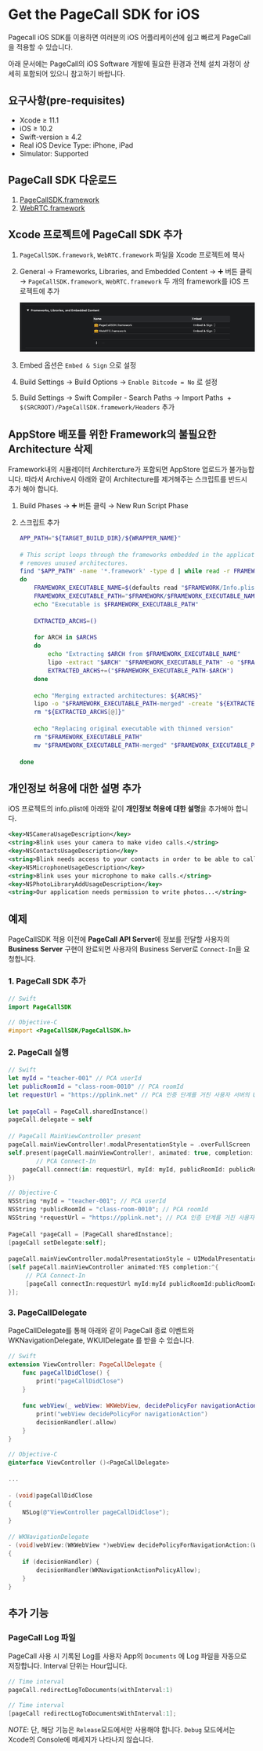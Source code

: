 # Get the PageCall SDK for iOS

Pagecall iOS SDK를 이용하면 여러분의 iOS 어플리케이션에 쉽고 빠르게 PageCall을 적용할 수 있습니다. 

아래 문서에는 PageCall의 iOS Software 개발에 필요한 환경과 전체 설치 과정이 상세히 포함되어 있으니 참고하기 바랍니다.

  

## 요구사항(pre-requisites)

- Xcode ≥ 11.1
- iOS ≥ 10.2
- Swift-version ≥ 4.2
- Real iOS Device Type: iPhone, iPad
- Simulator:  Supported

## PageCall SDK 다운로드

1. [PageCallSDK.framework](https://github.com/pplink/pagecall-ios-example/tree/master/sample-swift/Frameworks/PageCallSDK)
2. [WebRTC.framework](https://github.com/pplink/pagecall-ios-example/tree/master/sample-swift/Frameworks/WebRTC)

## Xcode 프로젝트에 PageCall SDK 추가

1. `PageCallSDK.framework`, `WebRTC.framework` 파일을 Xcode 프로젝트에 복사
2. General → Frameworks, Libraries, and Embedded Content → ➕ 버튼 클릭 → `PageCallSDK.framework`, `WebRTC.framework` 두 개의 framework를 iOS 프로젝트에 추가

    ![Frameworks.png](Frameworks.png)

3. Embed 옵션은 `Embed & Sign` 으로 설정
4. Build Settings → Build Options → `Enable Bitcode = No` 로 설정
5. Build Settings → Swift Compiler - Search Paths → Import Paths  + `$(SRCROOT)/PageCallSDK.framework/Headers` 추가

## AppStore 배포를 위한 Framework의 불필요한 Architecture 삭제

Framework내의 시뮬레이터 Architercture가 포함되면 AppStore 업로드가 불가능합니다. 따라서 Archive시 아래와 같이 Architecture를 제거해주는 스크립트를 반드시 추가 해야 합니다.

1. Build Phases → ➕ 버튼 클릭 → New Run Script Phase
2. 스크립트 추가

    ```bash
    APP_PATH="${TARGET_BUILD_DIR}/${WRAPPER_NAME}"

    # This script loops through the frameworks embedded in the application and
    # removes unused architectures.
    find "$APP_PATH" -name '*.framework' -type d | while read -r FRAMEWORK
    do
        FRAMEWORK_EXECUTABLE_NAME=$(defaults read "$FRAMEWORK/Info.plist" CFBundleExecutable)
        FRAMEWORK_EXECUTABLE_PATH="$FRAMEWORK/$FRAMEWORK_EXECUTABLE_NAME"
        echo "Executable is $FRAMEWORK_EXECUTABLE_PATH"

        EXTRACTED_ARCHS=()

        for ARCH in $ARCHS
        do
            echo "Extracting $ARCH from $FRAMEWORK_EXECUTABLE_NAME"
            lipo -extract "$ARCH" "$FRAMEWORK_EXECUTABLE_PATH" -o "$FRAMEWORK_EXECUTABLE_PATH-$ARCH"
            EXTRACTED_ARCHS+=("$FRAMEWORK_EXECUTABLE_PATH-$ARCH")
        done

        echo "Merging extracted architectures: ${ARCHS}"
        lipo -o "$FRAMEWORK_EXECUTABLE_PATH-merged" -create "${EXTRACTED_ARCHS[@]}"
        rm "${EXTRACTED_ARCHS[@]}"

        echo "Replacing original executable with thinned version"
        rm "$FRAMEWORK_EXECUTABLE_PATH"
        mv "$FRAMEWORK_EXECUTABLE_PATH-merged" "$FRAMEWORK_EXECUTABLE_PATH"

    done
    ```

## 개인정보 허용에 대한 설명 추가

iOS 프로젝트의 info.plist에 아래와 같이 **개인정보 허용에 대한 설명**을 추가해야 합니다.

```xml
<key>NSCameraUsageDescription</key>
<string>Blink uses your camera to make video calls.</string>
<key>NSContactsUsageDescription</key>
<string>Blink needs access to your contacts in order to be able to call them.</string>
<key>NSMicrophoneUsageDescription</key>
<string>Blink uses your microphone to make calls.</string>
<key>NSPhotoLibraryAddUsageDescription</key>
<string>Our application needs permission to write photos...</string>
```

## 예제

PageCallSDK 적용 이전에 **PageCall API Server**에 정보를 전달할 사용자의 **Business Server** 구현이 완료되면 사용자의 Business Server로 `Connect-In`을 요청합니다.

### 1. PageCall SDK 추가

```swift
// Swift
import PageCallSDK
```

```objectivec
// Objective-C
#import <PageCallSDK/PageCallSDK.h>
```

### 2. PageCall 실행

```swift
// Swift
let myId = "teacher-001" // PCA userId
let publicRoomId = "class-room-0010" // PCA roomId
let requestUrl = "https://pplink.net" // PCA 인증 단계를 거친 사용자 서버의 URL

let pageCall = PageCall.sharedInstance()
pageCall.delegate = self

// PageCall MainViewController present
pageCall.mainViewController!.modalPresentationStyle = .overFullScreen
self.present(pageCall.mainViewController!, animated: true, completion: {
		// PCA Connect-In
    pageCall.connect(in: requestUrl, myId: myId, publicRoomId: publicRoomId)
})
```

```objectivec
// Objective-C
NSString *myId = "teacher-001"; // PCA userId
NSString *publicRoomId = "class-room-0010"; // PCA roomId
NSString *requestUrl = "https://pplink.net"; // PCA 인증 단계를 거친 사용자 서버의 URL
 
PageCall *pageCall = [PageCall sharedInstance];
[pageCall setDelegate:self];

pageCall.mainViewController.modalPresentationStyle = UIModalPresentationOverFullScreen;
[self pageCall.mainViewController animated:YES completion:^{
     // PCA Connect-In
     [pageCall connectIn:requestUrl myId:myId publicRoomId:publicRoomId];
}];
```

### 3. PageCallDelegate

PageCallDelegate를 통해 아래와 같이 PageCall 종료 이벤트와 WKNavigationDelegate, WKUIDelegate 를 받을 수 있습니다.

```swift
// Swift
extension ViewController: PageCallDelegate {
    func pageCallDidClose() {
        print("pageCallDidClose")
    }
    
    func webView(_ webView: WKWebView, decidePolicyFor navigationAction: WKNavigationAction, decisionHandler: @escaping (WKNavigationActionPolicy) -> Void) {
        print("webView decidePolicyFor navigationAction")
        decisionHandler(.allow)
    }
}
```

```objectivec
// Objective-C
@interface ViewController ()<PageCallDelegate>

...

- (void)pageCallDidClose
{
    NSLog(@"ViewController pageCallDidClose");
}

// WKNavigationDelegate
- (void)webView:(WKWebView *)webView decidePolicyForNavigationAction:(WKNavigationAction *)navigationAction decisionHandler:(void (^)(WKNavigationActionPolicy))decisionHandler;
{
    if (decisionHandler) {
        decisionHandler(WKNavigationActionPolicyAllow);
    }
}
```

## 추가 기능

### PageCall Log 파일

PageCall 사용 시 기록된 Log를 사용자 App의 `Documents` 에 Log 파일을 자동으로 저장합니다. Interval 단위는 Hour입니다.

```swift
// Time interval
pageCall.redirectLogToDocuments(withInterval:1)
```

```objectivec
// Time interval
[pageCall redirectLogToDocumentsWithInterval:1];
```

*NOTE*: 단,  해당 기능은 `Release`모드에서만 사용해야 합니다.  `Debug` 모드에서는 Xcode의 Console에 메세지가 나타나지 않습니다.
